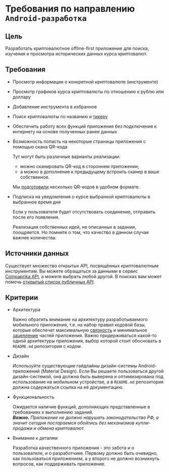 # Требования по направлению `Android-разработка`

## Цель
Разработать криптовалютное offline-first приложение для поиска, изучения и просмотра исторических данных курса криптовалют.

## Требования
*   Просмотр информации о конкретной криптовалюте (инструменте)
*   Просмотр графиков курса криптовалюты по отношению к рублю или доллару
*   Добавление инструмента в избранное
*   Поиск криптовалюты по названию и [тикеру](https://currency.com/ru/what-is-ticker)
*   Обеспечить работу всех функций приложения без подключения к интернету на основе полученных ранее данных
*   Возможность попасть на некоторые страницы приложения с помощью скана QR-кода

    Тут могут быть различные варианты реализации:
    *   можно сканировать QR-код в стороннем приложении;
    *   а можно в дополнение к предыдущему встроить сканер в ваше собственное.
    
    Мы [подготовили](qr) несколько QR-кодов в удобном формате.

*   Подписка на уведомления о курсе выбранной криптовалюты в выбранное время дня

    Если у пользователя будет отсутствовать соединение, отправить после его появления.

    Реализация собственных идей, не описанных в задании, поощряется. Но помните о том, что качество в данном случае важнее количества.

## Источники данных
Существует множество открытых API, посвящённых криптовалютным инструментам. Вы можете обращаться за данными в сервис [Coinpaprika API](https://api.coinpaprika.com/#section/Introduction), а можете выбрать любой другой. В поисках вам может помочь [открытый список публичных API](https://github.com/public-apis/public-apis#cryptocurrency).

## Критерии

*   Архитектура

    Важно обратить внимание на архитектуру разработываемого мобильного приложения, т.е. на набор правил кодовой базы, которые обеспечат максимальную [связность](https://ru.wikipedia.org/wiki/Связность_(программирование)) и минимальное [зацепление](https://ru.wikipedia.org/wiki/Зацепление_(программирование)) частей приложения. Важно придерживаться какой-то одной архитектуры приложения, выбор которой стоит обосновать в `README.md` репозитория с кодом.

*   Дизайн

    Используйте существующие гайдлайны дизайн-системы Android-приложений (Material Design). Если Вы решаете пользоваться другой дизайн-системой, она должна быть выверена и оптимизирована под использование на мобильном устройстве, а в `README.md` репозитория должна содержаться ссылка на её документацию.

*   Функциональность

    Ожидается наличие функций, дополняющих представленные в требованиях к выполнению заданий. \
    _**Важно.** Приложение не должно нарушать законодательство РФ, а значит сегодня постараемся обойтись без механизмов купли-продажи и обмена криптовалют._ 

*   Внимание к деталям

    Разработка качественного приложения - это забота и о пользователе, и о разработчике. Первому должно быть очевидно, как пользоваться приложением, а у второго не должно возникнуть вопросов, как поддерживать приложение.
